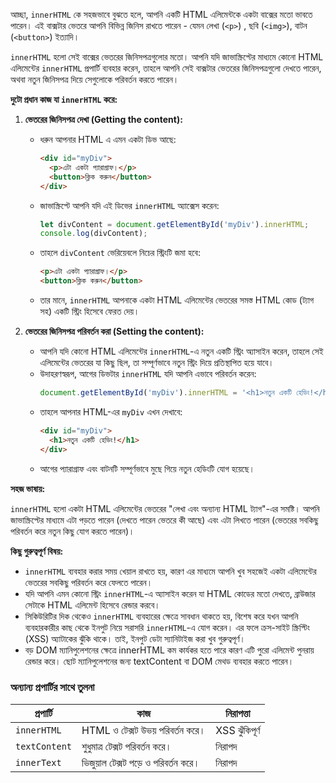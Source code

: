 আচ্ছা, `innerHTML` কে সহজভাবে বুঝতে হলে, আপনি একটি HTML এলিমেন্টকে একটা বাক্সের মতো ভাবতে পারেন। এই বাক্সটার ভেতরে আপনি বিভিন্ন জিনিস রাখতে পারেন - যেমন লেখা (`<p>`) , ছবি (`<img>`), বাটন (`<button>`) ইত্যাদি।

`innerHTML` হলো সেই বাক্সের ভেতরের জিনিসপত্রগুলোর মতো। আপনি যদি জাভাস্ক্রিপ্টের মাধ্যমে কোনো HTML এলিমেন্টের `innerHTML` প্রপার্টি ব্যবহার করেন, তাহলে আপনি সেই বাক্সটার ভেতরের জিনিসপত্রগুলো দেখতে পারেন, অথবা নতুন জিনিসপত্র দিয়ে সেগুলোকে পরিবর্তন করতে পারেন।

**দুটো প্রধান কাজ যা `innerHTML` করে:**

1.  **ভেতরের জিনিসপত্র দেখা (Getting the content):**
    * ধরুন আপনার HTML এ এমন একটা ডিভ আছে:
      ```html
      <div id="myDiv">
        <p>এটা একটা প্যারাগ্রাফ।</p>
        <button>ক্লিক করুন</button>
      </div>
      ```
    * জাভাস্ক্রিপ্টে আপনি যদি এই ডিভের `innerHTML` অ্যাক্সেস করেন:
      ```javascript
      let divContent = document.getElementById('myDiv').innerHTML;
      console.log(divContent);
      ```
    * তাহলে `divContent` ভেরিয়েবলে নিচের স্ট্রিংটি জমা হবে:
      ```html
      <p>এটা একটা প্যারাগ্রাফ।</p>
      <button>ক্লিক করুন</button>
      ```
    * তার মানে, `innerHTML` আপনাকে একটা HTML এলিমেন্টের ভেতরের সমস্ত HTML কোড (ট্যাগ সহ) একটি স্ট্রিং হিসেবে ফেরত দেয়।

2.  **ভেতরের জিনিসপত্র পরিবর্তন করা (Setting the content):**
    * আপনি যদি কোনো HTML এলিমেন্টের `innerHTML`-এ নতুন একটি স্ট্রিং অ্যাসাইন করেন, তাহলে সেই এলিমেন্টের ভেতরের যা কিছু ছিল, তা সম্পূর্ণভাবে নতুন স্ট্রিং দিয়ে প্রতিস্থাপিত হয়ে যাবে।
    * উদাহরণস্বরূপ, আগের ডিভটার `innerHTML` যদি আপনি এভাবে পরিবর্তন করেন:
      ```javascript
      document.getElementById('myDiv').innerHTML = '<h1>নতুন একটি হেডিং!</h1>';
      ```
    * তাহলে আপনার HTML-এর `myDiv` এখন দেখাবে:
      ```html
      <div id="myDiv">
        <h1>নতুন একটি হেডিং!</h1>
      </div>
      ```
    * আগের প্যারাগ্রাফ এবং বাটনটি সম্পূর্ণভাবে মুছে গিয়ে নতুন হেডিংটি যোগ হয়েছে।

**সহজ ভাষায়:**

`innerHTML` হলো একটা HTML এলিমেন্টের ভেতরের "লেখা এবং অন্যান্য HTML ট্যাগ"-এর সমষ্টি। আপনি জাভাস্ক্রিপ্টের মাধ্যমে এটা পড়তে পারেন (দেখতে পারেন ভেতরে কী আছে) এবং এটা লিখতে পারেন (ভেতরের সবকিছু পরিবর্তন করে নতুন কিছু যোগ করতে পারেন)।

**কিছু গুরুত্বপূর্ণ বিষয়:**

* `innerHTML` ব্যবহার করার সময় খেয়াল রাখতে হয়, কারণ এর মাধ্যমে আপনি খুব সহজেই একটা এলিমেন্টের ভেতরের সবকিছু পরিবর্তন করে ফেলতে পারেন।
* যদি আপনি এমন কোনো স্ট্রিং `innerHTML`-এ অ্যাসাইন করেন যা HTML কোডের মতো দেখতে, ব্রাউজার সেটাকে HTML এলিমেন্ট হিসেবে রেন্ডার করবে।
* সিকিউরিটির দিক থেকেও `innerHTML` ব্যবহারের ক্ষেত্রে সাবধান থাকতে হয়, বিশেষ করে যখন আপনি ব্যবহারকারীর কাছ থেকে ইনপুট নিয়ে সরাসরি `innerHTML`-এ যোগ করেন। এর ফলে ক্রস-সাইট স্ক্রিপ্টিং (XSS) অ্যাটাকের ঝুঁকি থাকে। তাই, ইনপুট ডেটা স্যানিটাইজ করা খুব গুরুত্বপূর্ণ।
* বড় DOM ম্যানিপুলেশনের ক্ষেত্রে innerHTML কম কার্যকর হতে পারে কারণ এটি পুরো এলিমেন্ট পুনরায় রেন্ডার করে। ছোট ম্যানিপুলেশনের জন্য textContent বা DOM মেথড ব্যবহার করতে পারেন।




### **অন্যান্য প্রপার্টির সাথে তুলনা**

| প্রপার্টি        | কাজ                                 | নিরাপত্তা |
|-------------------|------------------------------------|-----------|
| `innerHTML`       | HTML ও টেক্সট উভয় পরিবর্তন করে।  | XSS ঝুঁকিপূর্ণ |
| `textContent`     | শুধুমাত্র টেক্সট পরিবর্তন করে।     | নিরাপদ    |
| `innerText`       | ভিজুয়াল টেক্সট পড়ে ও পরিবর্তন করে। | নিরাপদ    |

